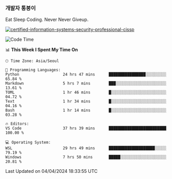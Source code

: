 ### 개발자 통붕이
Eat Sleep Coding.
Never Never Giveup.

[![certified-information-systems-security-professional-cissp](https://user-images.githubusercontent.com/44606727/157613689-acd84ec6-5f8f-4e79-89d9-a8d51f033634.png)](https://www.credly.com/badges/f394a010-85a0-450b-9136-8043af01d71c/public_url)

<!--START_SECTION:waka-->
![Code Time](http://img.shields.io/badge/Code%20Time-2%2C763%20hrs%2027%20mins-blue)

📊 **This Week I Spent My Time On** 

```text
🕑︎ Time Zone: Asia/Seoul

💬 Programming Languages: 
Python                   24 hrs 47 mins      ████████████████░░░░░░░░░   65.84 % 
Markdown                 5 hrs 7 mins        ███░░░░░░░░░░░░░░░░░░░░░░   13.61 % 
TOML                     1 hr 46 mins        █░░░░░░░░░░░░░░░░░░░░░░░░   04.72 % 
Text                     1 hr 34 mins        █░░░░░░░░░░░░░░░░░░░░░░░░   04.16 % 
Bash                     1 hr 14 mins        █░░░░░░░░░░░░░░░░░░░░░░░░   03.28 % 

🔥 Editors: 
VS Code                  37 hrs 39 mins      █████████████████████████   100.00 % 

💻 Operating System: 
WSL                      29 hrs 49 mins      ████████████████████░░░░░   79.19 % 
Windows                  7 hrs 50 mins       █████░░░░░░░░░░░░░░░░░░░░   20.81 % 
```


 Last Updated on 04/04/2024 18:33:55 UTC
<!--END_SECTION:waka-->
